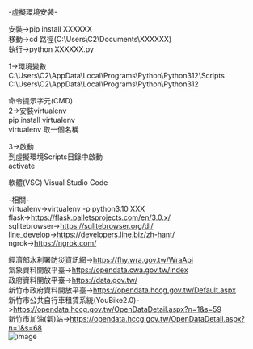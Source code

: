 -虛擬環境安裝-  

安裝->pip install XXXXXX  
移動->cd 路徑(C:\Users\C2\Documents\XXXXXX)  
執行->python XXXXXX.py  
  
1->環境變數  
C:\Users\C2\AppData\Local\Programs\Python\Python312\Scripts  
C:\Users\C2\AppData\Local\Programs\Python\Python312  
  
命令提示字元(CMD)  
2->安裝virtualenv  
pip install virtualenv  
virtualenv 取一個名稱  
  
3->啟動  
到虛擬環境Scripts目錄中啟動  
activate  

軟體(VSC)
Visual Studio Code  

-相關-  
virtualenv->virtualenv -p python3.10 XXX  
flask->https://flask.palletsprojects.com/en/3.0.x/  
sqlitebrowser->https://sqlitebrowser.org/dl/  
line_develop->https://developers.line.biz/zh-hant/  
ngrok->https://ngrok.com/  
    
經濟部水利署防災資訊網->https://fhy.wra.gov.tw/WraApi  
氣象資料開放平臺->https://opendata.cwa.gov.tw/index  
政府資料開放平臺->https://data.gov.tw/  
新竹市政府資料開放平臺->https://opendata.hccg.gov.tw/Default.aspx  
新竹市公共自行車租賃系統(YouBike2.0)->https://opendata.hccg.gov.tw/OpenDataDetail.aspx?n=1&s=59  
新竹市加油(氣)站->https://opendata.hccg.gov.tw/OpenDataDetail.aspx?n=1&s=68  
![image](https://github.com/miyachun/chu-web-program/blob/main/demo.png)
